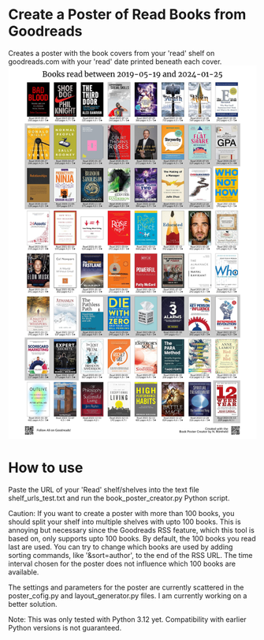 # Create a Poster of Read Books from Goodreads
Creates a poster with the book covers from your 'read' shelf on goodreads.com with your 'read' date printed beneath each cover.
![grafik](https://raw.githubusercontent.com/n-roemheld/book-poster/main/poster_test.jpg)

# How to use
Paste the URL of your 'Read' shelf/shelves into the text file shelf_urls_test.txt and run the book_poster_creator.py Python script.

Caution: If you want to create a poster with more than 100 books, you should split your shelf into multiple shelves with upto 100 books.
This is annoying but necessary since the Goodreads RSS feature, which this tool is based on, only supports upto 100 books.
By default, the 100 books you read last are used. 
You can try to change which books are used by adding sorting commands, like '&sort=author', to the end of the RSS URL.
The time interval chosen for the poster does not influence which 100 books are available.

The settings and parameters for the poster are currently scattered in the poster_cofig.py and layout_generator.py files. I am currently working on a better solution.

Note: This was only tested with Python 3.12 yet. Compatibility with earlier Python versions is not guaranteed.
